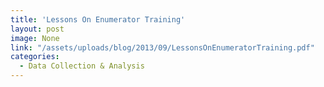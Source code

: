 ```yaml
---
title: 'Lessons On Enumerator Training'
layout: post
image: None
link: "/assets/uploads/blog/2013/09/LessonsOnEnumeratorTraining.pdf"
categories:
  - Data Collection & Analysis
---
```

